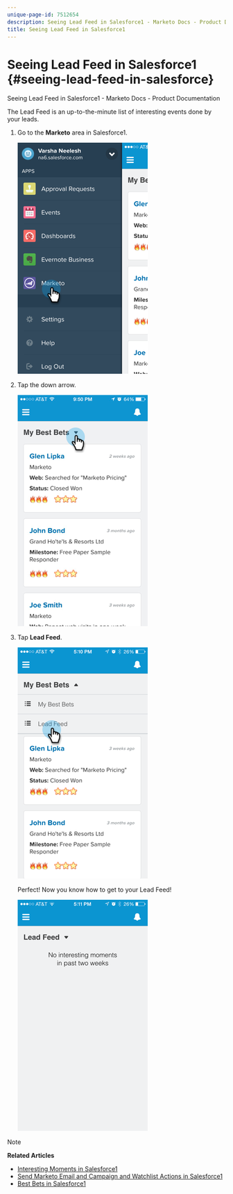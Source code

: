 ```yaml
---
unique-page-id: 7512654
description: Seeing Lead Feed in Salesforce1 - Marketo Docs - Product Documentation
title: Seeing Lead Feed in Salesforce1
---
```


# Seeing Lead Feed in Salesforce1 {#seeing-lead-feed-in-salesforce}

Seeing Lead Feed in Salesforce1 - Marketo Docs - Product Documentation

The Lead Feed is an up-to-the-minute list of interesting events done by your leads.

1. Go to the **Marketo** area in Salesforce1.

   ![](assets/image2015-4-20-15-3a14-3a15.png)

1. Tap the down arrow.

   ![](assets/image2015-4-23-17-3a7-3a16.png)

1. Tap **Lead Feed**.

   ![](assets/image2015-4-23-17-3a19-3a16.png)

   Perfect! Now you know how to get to your Lead Feed!

   ![](assets/image2015-4-23-17-3a20-3a12.png)

>[!NOTE]
>
>**Related Articles**
>
>* [Interesting Moments in Salesforce1](interesting-moments-in-salesforce1.md)
>* [Send Marketo Email and Campaign and Watchlist Actions in Salesforce1](send-marketo-email-and-campaign-and-watchlist-actions-in-salesforce1.md)
>* [Best Bets in Salesforce1](best-bets-in-salesforce1.md)
>

